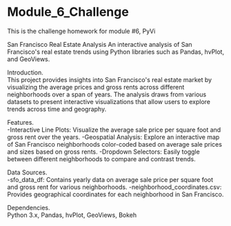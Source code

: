 # Module_6_Challenge
This is the challenge homework for module #6, PyVi

San Francisco Real Estate Analysis
An interactive analysis of San Francisco's real estate trends using Python libraries such as Pandas, hvPlot, and GeoViews.

Introduction.  
This project provides insights into San Francisco's real estate market by visualizing the average prices and gross rents across different neighborhoods over a span of years. The analysis draws from various datasets to present interactive visualizations that allow users to explore trends across time and geography.

Features.  
-Interactive Line Plots: Visualize the average sale price per square foot and gross rent over the years.
-Geospatial Analysis: Explore an interactive map of San Francisco neighborhoods color-coded based on average sale prices and sizes based on gross rents.
-Dropdown Selectors: Easily toggle between different neighborhoods to compare and contrast trends.

Data Sources.  
-sfo_data_df: Contains yearly data on average sale price per square foot and gross rent for various neighborhoods.
-neighborhood_coordinates.csv: Provides geographical coordinates for each neighborhood in San Francisco.

Dependencies.  
Python 3.x,
Pandas,
hvPlot,
GeoViews,
Bokeh
